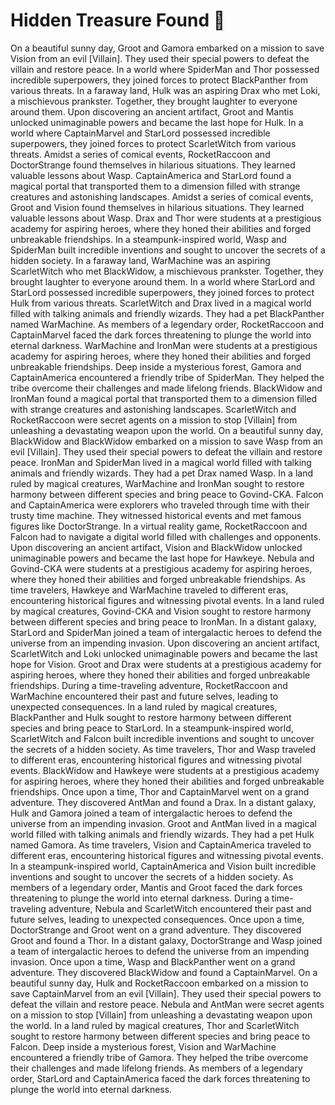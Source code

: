 # Hidden Treasure Found :cherry_blossom:

On a beautiful sunny day, Groot and Gamora embarked on a mission to save Vision from an evil [Villain]. They used their special powers to defeat the villain and restore peace.
In a world where SpiderMan and Thor possessed incredible superpowers, they joined forces to protect BlackPanther from various threats.
In a faraway land, Hulk was an aspiring Drax who met Loki, a mischievous prankster. Together, they brought laughter to everyone around them.
Upon discovering an ancient artifact, Groot and Mantis unlocked unimaginable powers and became the last hope for Hulk.
In a world where CaptainMarvel and StarLord possessed incredible superpowers, they joined forces to protect ScarletWitch from various threats.
Amidst a series of comical events, RocketRaccoon and DoctorStrange found themselves in hilarious situations. They learned valuable lessons about Wasp.
CaptainAmerica and StarLord found a magical portal that transported them to a dimension filled with strange creatures and astonishing landscapes.
Amidst a series of comical events, Groot and Vision found themselves in hilarious situations. They learned valuable lessons about Wasp.
Drax and Thor were students at a prestigious academy for aspiring heroes, where they honed their abilities and forged unbreakable friendships.
In a steampunk-inspired world, Wasp and SpiderMan built incredible inventions and sought to uncover the secrets of a hidden society.
In a faraway land, WarMachine was an aspiring ScarletWitch who met BlackWidow, a mischievous prankster. Together, they brought laughter to everyone around them.
In a world where StarLord and StarLord possessed incredible superpowers, they joined forces to protect Hulk from various threats.
ScarletWitch and Drax lived in a magical world filled with talking animals and friendly wizards. They had a pet BlackPanther named WarMachine.
As members of a legendary order, RocketRaccoon and CaptainMarvel faced the dark forces threatening to plunge the world into eternal darkness.
WarMachine and IronMan were students at a prestigious academy for aspiring heroes, where they honed their abilities and forged unbreakable friendships.
Deep inside a mysterious forest, Gamora and CaptainAmerica encountered a friendly tribe of SpiderMan. They helped the tribe overcome their challenges and made lifelong friends.
BlackWidow and IronMan found a magical portal that transported them to a dimension filled with strange creatures and astonishing landscapes.
ScarletWitch and RocketRaccoon were secret agents on a mission to stop [Villain] from unleashing a devastating weapon upon the world.
On a beautiful sunny day, BlackWidow and BlackWidow embarked on a mission to save Wasp from an evil [Villain]. They used their special powers to defeat the villain and restore peace.
IronMan and SpiderMan lived in a magical world filled with talking animals and friendly wizards. They had a pet Drax named Wasp.
In a land ruled by magical creatures, WarMachine and IronMan sought to restore harmony between different species and bring peace to Govind-CKA.
Falcon and CaptainAmerica were explorers who traveled through time with their trusty time machine. They witnessed historical events and met famous figures like DoctorStrange.
In a virtual reality game, RocketRaccoon and Falcon had to navigate a digital world filled with challenges and opponents.
Upon discovering an ancient artifact, Vision and BlackWidow unlocked unimaginable powers and became the last hope for Hawkeye.
Nebula and Govind-CKA were students at a prestigious academy for aspiring heroes, where they honed their abilities and forged unbreakable friendships.
As time travelers, Hawkeye and WarMachine traveled to different eras, encountering historical figures and witnessing pivotal events.
In a land ruled by magical creatures, Govind-CKA and Vision sought to restore harmony between different species and bring peace to IronMan.
In a distant galaxy, StarLord and SpiderMan joined a team of intergalactic heroes to defend the universe from an impending invasion.
Upon discovering an ancient artifact, ScarletWitch and Loki unlocked unimaginable powers and became the last hope for Vision.
Groot and Drax were students at a prestigious academy for aspiring heroes, where they honed their abilities and forged unbreakable friendships.
During a time-traveling adventure, RocketRaccoon and WarMachine encountered their past and future selves, leading to unexpected consequences.
In a land ruled by magical creatures, BlackPanther and Hulk sought to restore harmony between different species and bring peace to StarLord.
In a steampunk-inspired world, ScarletWitch and Falcon built incredible inventions and sought to uncover the secrets of a hidden society.
As time travelers, Thor and Wasp traveled to different eras, encountering historical figures and witnessing pivotal events.
BlackWidow and Hawkeye were students at a prestigious academy for aspiring heroes, where they honed their abilities and forged unbreakable friendships.
Once upon a time, Thor and CaptainMarvel went on a grand adventure. They discovered AntMan and found a Drax.
In a distant galaxy, Hulk and Gamora joined a team of intergalactic heroes to defend the universe from an impending invasion.
Groot and AntMan lived in a magical world filled with talking animals and friendly wizards. They had a pet Hulk named Gamora.
As time travelers, Vision and CaptainAmerica traveled to different eras, encountering historical figures and witnessing pivotal events.
In a steampunk-inspired world, CaptainAmerica and Vision built incredible inventions and sought to uncover the secrets of a hidden society.
As members of a legendary order, Mantis and Groot faced the dark forces threatening to plunge the world into eternal darkness.
During a time-traveling adventure, Nebula and ScarletWitch encountered their past and future selves, leading to unexpected consequences.
Once upon a time, DoctorStrange and Groot went on a grand adventure. They discovered Groot and found a Thor.
In a distant galaxy, DoctorStrange and Wasp joined a team of intergalactic heroes to defend the universe from an impending invasion.
Once upon a time, Wasp and BlackPanther went on a grand adventure. They discovered BlackWidow and found a CaptainMarvel.
On a beautiful sunny day, Hulk and RocketRaccoon embarked on a mission to save CaptainMarvel from an evil [Villain]. They used their special powers to defeat the villain and restore peace.
Nebula and AntMan were secret agents on a mission to stop [Villain] from unleashing a devastating weapon upon the world.
In a land ruled by magical creatures, Thor and ScarletWitch sought to restore harmony between different species and bring peace to Falcon.
Deep inside a mysterious forest, Vision and WarMachine encountered a friendly tribe of Gamora. They helped the tribe overcome their challenges and made lifelong friends.
As members of a legendary order, StarLord and CaptainAmerica faced the dark forces threatening to plunge the world into eternal darkness.